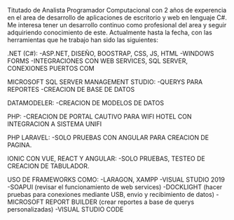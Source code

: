 Titutado de Analista Programador Computacional con 2 años de experencia en el area de desarrollo de aplicaciones de escritorio y web en lenguaje C#. Me interesa tener un desarrollo continuo como profesional del area y seguir adquiriendo conocimiento de este.
Actualmente hasta la fecha, con las herramientas que he trabajo han sido las siguientes:

.NET (C#):
-ASP.NET, DISEÑO, BOOSTRAP, CSS, JS, HTML
-WINDOWS FORMS
-INTEGRACIONES CON WEB SERVICES, SQL SERVER, CONEXIONES PUERTOS COM

MICROSOFT SQL SERVER MANAGEMENT STUDIO:
-QUERYS PARA REPORTES
-CREACION DE BASE DE DATOS

DATAMODELER:
-CREACION DE MODELOS DE DATOS

PHP:
-CREACION DE PORTAL CAUTIVO PARA WIFI HOTEL CON INTEGRACION A SISTEMA UNIFI

PHP LARAVEL:
-SOLO PRUEBAS CON ANGULAR PARA CREACION DE PAGINA.

IONIC CON VUE, REACT Y ANGULAR:
-SOLO PRUEBAS, TESTEO DE CREACION DE TABULADOR.

USO DE FRAMEWORKS COMO:
-LARAGON, XAMPP
-VISUAL STUDIO 2019
-SOAPUI (revisar el funcionamiento de web services)
-DOCKLIGHT (hacer pruebas para conexiones mediante USB, envio y recibimiento de datos)
-MICROSOFT REPORT BUILDER (crear reportes a base de querys personalizadas)
-VISUAL STUDIO CODE
